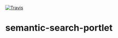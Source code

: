 [![Travis](http://img.shields.io/travis/ccarrubba/test-SSE/master.png)](https://travis-ci.org/ccarrubba/test-SSE)


# semantic-search-portlet

